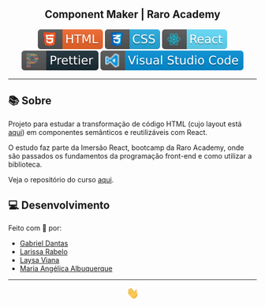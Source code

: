 <h2 align="center">
  Component Maker | Raro Academy
</h2>

<p align="center">

<p align="center">
<img alt="badge html" src="https://raw.githubusercontent.com/angelicaalbuquerque/badges-and-icons/f96545c39b9ff34534ee166d78e4bcef00de3928/badges/html.svg">
<img alt="badge css" src="https://raw.githubusercontent.com/angelicaalbuquerque/badges-and-icons/f96545c39b9ff34534ee166d78e4bcef00de3928/badges/css.svg">
<img alt="badge react" src="https://raw.githubusercontent.com/angelicaalbuquerque/badges-and-icons/56834a01279853fcf3ce5c7bf058f217fb2be110/badges/badge-react.svg">
<img alt="badge prettier" src="https://raw.githubusercontent.com/angelicaalbuquerque/badges-and-icons/56834a01279853fcf3ce5c7bf058f217fb2be110/badges/prettier-2.svg">
<img alt="badge vscode" src="https://raw.githubusercontent.com/angelicaalbuquerque/badges-and-icons/f96545c39b9ff34534ee166d78e4bcef00de3928/badges/visual-studio-code.svg">
</p>

---

## 📚 Sobre

Projeto para estudar a transformação de código HTML (cujo layout está [aqui](https://raro-academy-react.web.app/#/aulas/lab_1?id=lab-1-component-maker)) em componentes semânticos e reutilizáveis com React.

O estudo faz parte da Imersão React, bootcamp da Raro Academy, onde são passados os fundamentos da programação front-end e como utilizar a biblioteca.

Veja o repositório do curso [aqui](https://github.com/angelicaalbuquerque/react_raro-academy).

## 💻 Desenvolvimento

Feito com 🖤 por:

- [Gabriel Dantas](http://github.com/dantasfaria)
- [Larissa Rabelo](https://github.com/laripeanuts)
- [Laysa Viana](https://github.com/LaysaViana)
- [Maria Angélica Albuquerque](https://github.com/angelicaalbuquerque/)

---

<p align="center">
<img src="https://raw.githubusercontent.com/angelicaalbuquerque/badges-and-icons/main/gif/hi.gif" width="25px"> 
</p>
